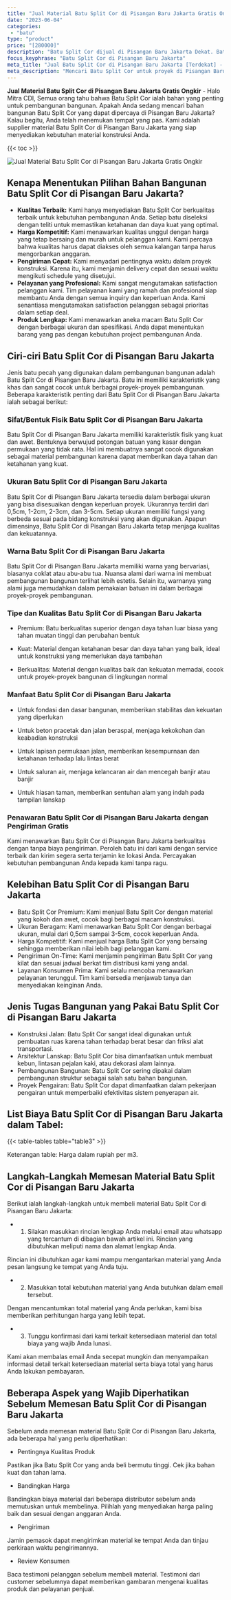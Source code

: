 ```yaml
---
title: "Jual Material Batu Split Cor di Pisangan Baru Jakarta Gratis Ongkir"
date: "2023-06-04"
categories:
 - "batu"
type: "product"
price: "[280000]"
description: "Batu Split Cor dijual di Pisangan Baru Jakarta Dekat. Batu Split Cor ini sering digunakan dalam proyek konstruksi sebagai campuran beton yang berkualitas dan tahan lama. Hubungi kami untuk informasi lebih lanjut."
focus_keyphrase: "Batu Split Cor di Pisangan Baru Jakarta"
meta_title: "Jual Batu Split Cor di Pisangan Baru Jakarta [Terdekat] - CDI"
meta_description: "Mencari Batu Split Cor untuk proyek di Pisangan Baru Jakarta? Kami memiliki Batu Split Cor berkualitas untuk material cor beton. Segera dapatkan penawaran terbaik."
---
```


**Jual Material Batu Split Cor di Pisangan Baru Jakarta Gratis Ongkir** - Halo Mitra CDI, Semua orang tahu bahwa Batu Split Cor ialah bahan yang penting untuk pembangunan bangunan. Apakah Anda sedang mencari bahan bangunan Batu Split Cor yang dapat dipercaya di Pisangan Baru Jakarta? Kalau begitu, Anda telah menemukan tempat yang pas. Kami adalah supplier material Batu Split Cor di Pisangan Baru Jakarta yang siap menyediakan kebutuhan material konstruksi Anda.

{{< toc >}}

![Jual Material Batu Split Cor di Pisangan Baru Jakarta Gratis Ongkir](/images/batu/batu-split-09.jpg)

## Kenapa Menentukan Pilihan Bahan Bangunan Batu Split Cor di Pisangan Baru Jakarta?

*   **Kualitas Terbaik:** Kami hanya menyediakan Batu Split Cor berkualitas terbaik untuk kebutuhan pembangunan Anda. Setiap batu diseleksi dengan teliti untuk memastikan ketahanan dan daya kuat yang optimal.
*   **Harga Kompetitif:** Kami menawarkan kualitas unggul dengan harga yang tetap bersaing dan murah untuk pelanggan kami. Kami percaya bahwa kualitas harus dapat diakses oleh semua kalangan tanpa harus mengorbankan anggaran.
*   **Pengiriman Cepat:** Kami menyadari pentingnya waktu dalam proyek konstruksi. Karena itu, kami menjamin delivery cepat dan sesuai waktu mengikuti schedule yang disetujui.
*   **Pelayanan yang Profesional:** Kami sangat mengutamakan satisfaction pelanggan kami. Tim pelayanan kami yang ramah dan profesional siap membantu Anda dengan semua inquiry dan keperluan Anda. Kami senantiasa mengutamakan satisfaction pelanggan sebagai prioritas dalam setiap deal.
*   **Produk Lengkap:** Kami menawarkan aneka macam Batu Split Cor dengan berbagai ukuran dan spesifikasi. Anda dapat menentukan barang yang pas dengan kebutuhan project pembangunan Anda.

## Ciri-ciri Batu Split Cor di Pisangan Baru Jakarta

Jenis batu pecah yang digunakan dalam pembangunan bangunan adalah Batu Split Cor di Pisangan Baru Jakarta. Batu ini memiliki karakteristik yang khas dan sangat cocok untuk berbagai proyek-proyek pembangunan. Beberapa karakteristik penting dari Batu Split Cor di Pisangan Baru Jakarta ialah sebagai berikut:

### Sifat/Bentuk Fisik Batu Split Cor di Pisangan Baru Jakarta

Batu Split Cor di Pisangan Baru Jakarta memiliki karakteristik fisik yang kuat dan awet. Bentuknya berwujud potongan batuan yang kasar dengan permukaan yang tidak rata. Hal ini membuatnya sangat cocok digunakan sebagai material pembangunan karena dapat memberikan daya tahan dan ketahanan yang kuat.

### Ukuran Batu Split Cor di Pisangan Baru Jakarta

Batu Split Cor di Pisangan Baru Jakarta tersedia dalam berbagai ukuran yang bisa disesuaikan dengan keperluan proyek. Ukurannya terdiri dari 0,5cm, 1-2cm, 2-3cm, dan 3-5cm. Setiap ukuran memiliki fungsi yang berbeda sesuai pada bidang konstruksi yang akan digunakan. Apapun dimensinya, Batu Split Cor di Pisangan Baru Jakarta tetap menjaga kualitas dan kekuatannya.

### Warna Batu Split Cor di Pisangan Baru Jakarta

Batu Split Cor di Pisangan Baru Jakarta memiliki warna yang bervariasi, biasanya coklat atau abu-abu tua. Nuansa alami dari warna ini membuat pembangunan bangunan terlihat lebih estetis. Selain itu, warnanya yang alami juga memudahkan dalam pemakaian batuan ini dalam berbagai proyek-proyek pembangunan.

### Tipe dan Kualitas Batu Split Cor di Pisangan Baru Jakarta

*   Premium: Batu berkualitas superior dengan daya tahan luar biasa yang tahan muatan tinggi dan perubahan bentuk

*   Kuat: Material dengan ketahanan besar dan daya tahan yang baik, ideal untuk konstruksi yang memerlukan daya tambahan

*   Berkualitas: Material dengan kualitas baik dan kekuatan memadai, cocok untuk proyek-proyek bangunan di lingkungan normal

### Manfaat Batu Split Cor di Pisangan Baru Jakarta

*   Untuk fondasi dan dasar bangunan, memberikan stabilitas dan kekuatan yang diperlukan

*   Untuk beton pracetak dan jalan beraspal, menjaga kekokohan dan keabadian konstruksi

*   Untuk lapisan permukaan jalan, memberikan kesempurnaan dan ketahanan terhadap lalu lintas berat

*   Untuk saluran air, menjaga kelancaran air dan mencegah banjir atau banjir

*   Untuk hiasan taman, memberikan sentuhan alam yang indah pada tampilan lanskap

### Penawaran Batu Split Cor di Pisangan Baru Jakarta dengan Pengiriman Gratis

Kami menawarkan Batu Split Cor di Pisangan Baru Jakarta berkualitas dengan tanpa biaya pengiriman. Peroleh batu ini dari kami dengan service terbaik dan kirim segera serta terjamin ke lokasi Anda. Percayakan kebutuhan pembangunan Anda kepada kami tanpa ragu.

## Kelebihan Batu Split Cor di Pisangan Baru Jakarta

*   Batu Split Cor Premium: Kami menjual Batu Split Cor dengan material yang kokoh dan awet, cocok bagi berbagai macam konstruksi.
*   Ukuran Beragam: Kami menawarkan Batu Split Cor dengan berbagai ukuran, mulai dari 0,5cm sampai 3-5cm, cocok keperluan Anda.
*   Harga Kompetitif: Kami menjual harga Batu Split Cor yang bersaing sehingga memberikan nilai lebih bagi pelanggan kami.
*   Pengiriman On-Time: Kami menjamin pengiriman Batu Split Cor yang kilat dan sesuai jadwal berkat tim distribusi kami yang andal.
*   Layanan Konsumen Prima: Kami selalu mencoba menawarkan pelayanan terunggul. Tim kami bersedia menjawab tanya dan menyediakan keinginan Anda.

## Jenis Tugas Bangunan yang Pakai Batu Split Cor di Pisangan Baru Jakarta

*   Konstruksi Jalan: Batu Split Cor sangat ideal digunakan untuk pembuatan ruas karena tahan terhadap berat besar dan friksi alat transportasi.
*   Arsitektur Lanskap: Batu Split Cor bisa dimanfaatkan untuk membuat kebun, lintasan pejalan kaki, atau dekorasi alam lainnya.
*   Pembangunan Bangunan: Batu Split Cor sering dipakai dalam pembangunan struktur sebagai salah satu bahan bangunan.
*   Proyek Pengairan: Batu Split Cor dapat dimanfaatkan dalam pekerjaan pengairan untuk memperbaiki efektivitas sistem penyerapan air.

## List Biaya Batu Split Cor di Pisangan Baru Jakarta dalam Tabel:

{{< table-tables table="table3" >}}

Keterangan table: Harga dalam rupiah per m3.

## Langkah-Langkah Memesan Material Batu Split Cor di Pisangan Baru Jakarta

Berikut ialah langkah-langkah untuk membeli material Batu Split Cor di Pisangan Baru Jakarta:

*   1. Silakan masukkan rincian lengkap Anda melalui email atau whatsapp yang tercantum di dibagian bawah artikel ini. Rincian yang dibutuhkan meliputi nama dan alamat lengkap Anda.

Rincian ini dibutuhkan agar kami mampu mengantarkan material yang Anda pesan langsung ke tempat yang Anda tuju.
*   2. Masukkan total kebutuhan material yang Anda butuhkan dalam email tersebut.

Dengan mencantumkan total material yang Anda perlukan, kami bisa memberikan perhitungan harga yang lebih tepat.
*   3. Tunggu konfirmasi dari kami terkait ketersediaan material dan total biaya yang wajib Anda lunasi.

Kami akan membalas email Anda secepat mungkin dan menyampaikan informasi detail terkait ketersediaan material serta biaya total yang harus Anda lakukan pembayaran.

## Beberapa Aspek yang Wajib Diperhatikan Sebelum Memesan Batu Split Cor di Pisangan Baru Jakarta

Sebelum anda memesan material Batu Split Cor di Pisangan Baru Jakarta, ada beberapa hal yang perlu diperhatikan:

*   Pentingnya Kualitas Produk

Pastikan jika Batu Split Cor yang anda beli bermutu tinggi. Cek jika bahan kuat dan tahan lama.
*   Bandingkan Harga

Bandingkan biaya material dari beberapa distributor sebelum anda memutuskan untuk membelinya. Pilihlah yang menyediakan harga paling baik dan sesuai dengan anggaran Anda.
*   Pengiriman

Jamin pemasok dapat mengirimkan material ke tempat Anda dan tinjau perkiraan waktu pengirimannya.
*   Review Konsumen

Baca testimoni pelanggan sebelum membeli material. Testimoni dari customer sebelumnya dapat memberikan gambaran mengenai kualitas produk dan pelayanan penjual.